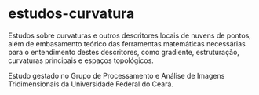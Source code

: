# estudos-curvatura
Estudos sobre curvaturas e outros descritores locais de nuvens de pontos, além de embasamento teórico das ferramentas matemáticas necessárias para o entendimento destes descritores, como gradiente, estruturação, curvaturas principais e espaços topológicos.

Estudo gestado no Grupo de Processamento e Análise de Imagens Tridimensionais da Universidade Federal do Ceará.